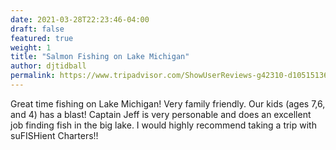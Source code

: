 ```yaml
---
date: 2021-03-28T22:23:46-04:00
draft: false
featured: true
weight: 1
title: "Salmon Fishing on Lake Michigan"
author: djtidball
permalink: https://www.tripadvisor.com/ShowUserReviews-g42310-d10515136-r586527457-SuFISHient_Charters-Holland_Ottawa_County_Michigan.html?m=19905
---
```


Great time fishing on Lake Michigan! Very family friendly. Our kids (ages 7,6, and 4) has a blast! Captain Jeff is very personable and does an excellent job finding fish in the big lake. I would highly recommend taking a trip with suFISHient Charters!!
